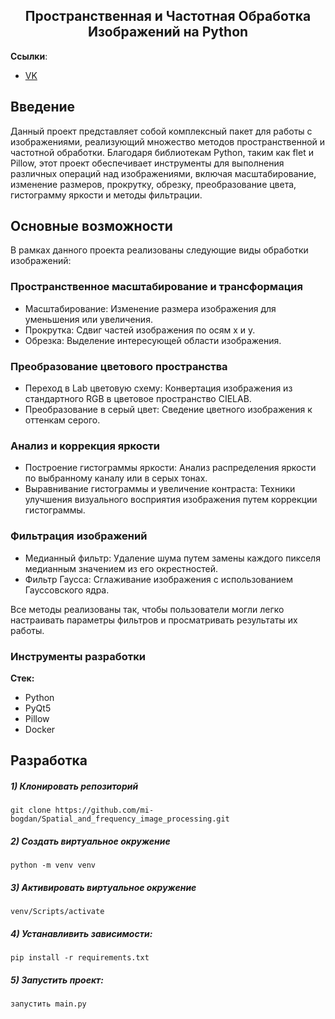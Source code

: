 <h2 align="center">Пространственная и Частотная Обработка Изображений на Python</h2>

**Ссылки**:
- [VK](https://vk.com/id404101172)   


## Введение

Данный проект представляет собой комплексный пакет для работы с изображениями, реализующий множество методов пространственной и частотной обработки. Благодаря библиотекам Python, таким как flet и Pillow, этот проект обеспечивает инструменты для выполнения различных операций над изображениями, включая масштабирование, изменение размеров, прокрутку, обрезку, преобразование цвета, гистограмму яркости и методы фильтрации.

## Основные возможности

В рамках данного проекта реализованы следующие виды обработки изображений:

### Пространственное масштабирование и трансформация
- Масштабирование: Изменение размера изображения для уменьшения или увеличения.
- Прокрутка: Сдвиг частей изображения по осям x и y.
- Обрезка: Выделение интересующей области изображения.

### Преобразование цветового пространства
- Переход в Lab цветовую схему: Конвертация изображения из стандартного RGB в цветовое пространство CIELAB.
- Преобразование в серый цвет: Сведение цветного изображения к оттенкам серого.

### Анализ и коррекция яркости
- Построение гистограммы яркости: Анализ распределения яркости по выбранному каналу или в серых тонах.
- Выравнивание гистограммы и увеличение контраста: Техники улучшения визуального восприятия изображения путем коррекции гистограммы.

### Фильтрация изображений
- Медианный фильтр: Удаление шума путем замены каждого пикселя медианным значением из его окрестностей.
- Фильтр Гаусса: Сглаживание изображения с использованием Гауссовского ядра.

Все методы реализованы так, чтобы пользователи могли легко настраивать параметры фильтров и просматривать результаты их работы.

### Инструменты разработки

**Стек:**
- Python 
- PyQt5
- Pillow
- Docker


## Разработка

##### 1) Клонировать репозиторий

    git clone https://github.com/mi-bogdan/Spatial_and_frequency_image_processing.git

##### 2) Создать виртуальное окружение

    python -m venv venv
    
##### 3) Активировать виртуальное окружение

    venv/Scripts/activate       

##### 4) Устанавливить зависимости:

    pip install -r requirements.txt

##### 5) Запустить проект:

    запустить main.py